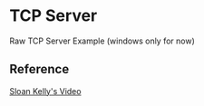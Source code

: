 # TCP Server

Raw TCP Server Example (windows only for now)

## Reference

[Sloan Kelly's Video](https://www.youtube.com/watch?v=WDn-htpBlnU)
